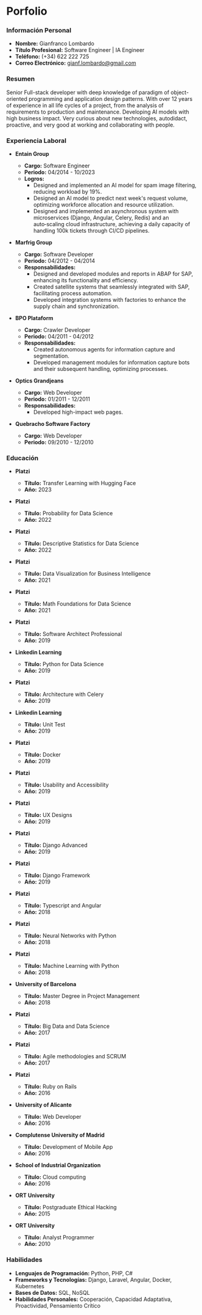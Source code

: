 # Porfolio


### Información Personal
- **Nombre:** Gianfranco Lombardo
- **Título Profesional:** Software Engineer | IA Engineer
- **Teléfono:** (+34) 622 222 725
- **Correo Electrónico:** gianf.lombardo@gmail.com

### Resumen
Senior Full-stack developer with deep knowledge of paradigm of object-oriented programming and application design patterns. With over 12 years of experience in all life cycles of a project, from the analysis of requirements to production and maintenance. Developing AI models with high business impact. Very curious about new technologies, autodidact, proactive, and very good at working and collaborating with people.

### Experiencia Laboral
- **Entain Group**
  - **Cargo:** Software Engineer
  - **Periodo:** 04/2014 - 10/2023
  - **Logros:**
    - Designed and implemented an AI model for spam image filtering, reducing workload by 19%.
    - Designed an AI model to predict next week's request volume, optimizing workforce allocation and resource utilization.
    - Designed and implemented an asynchronous system with microservices (Django, Angular, Celery, Redis) and an auto‑scaling cloud infrastructure, achieving a daily capacity of handling 100k tickets through CI/CD pipelines.

- **Marfrig Group**
  - **Cargo:** Software Developer
  - **Periodo:** 04/2012 - 04/2014
  - **Responsabilidades:**
    - Designed and developed modules and reports in ABAP for SAP, enhancing its functionality and efficiency.
    - Created satellite systems that seamlessly integrated with SAP, facilitating process automation.
    - Developed integration systems with factories to enhance the supply chain and synchronization.


- **BPO Plataform**
  - **Cargo:** Crawler Developer
  - **Periodo:** 04/2011 - 04/2012
  - **Responsabilidades:**
    - Created autonomous agents for information capture and segmentation.
    - Developed management modules for information capture bots and their subsequent handling, optimizing processes.

- **Optics Grandjeans**
  - **Cargo:** Web Developer
  - **Periodo:** 01/2011 - 12/2011
  - **Responsabilidades:**
    - Developed high-impact web pages.

- **Quebracho Software Factory**
  - **Cargo:** Web Developer
  - **Periodo:** 09/2010 - 12/2010

### Educación
- **Platzi**
  - **Título:** Transfer Learning with Hugging Face
  - **Año:** 2023

- **Platzi**
  - **Título:** Probability for Data Science
  - **Año:** 2022

- **Platzi**
  - **Título:** Descriptive Statistics for Data Science
  - **Año:** 2022

- **Platzi**
  - **Título:** Data Visualization for Business Intelligence
  - **Año:** 2021

- **Platzi**
  - **Título:** Math Foundations for Data Science
  - **Año:** 2021

- **Platzi**
  - **Título:** Software Architect Professional
  - **Año:** 2019

- **Linkedin Learning**
  - **Título:** Python for Data Science
  - **Año:** 2019

- **Platzi**
  - **Título:** Architecture with Celery
  - **Año:** 2019

- **Linkedin Learning**
  - **Título:** Unit Test
  - **Año:** 2019

- **Platzi**
  - **Título:** Docker
  - **Año:** 2019

- **Platzi**
  - **Título:** Usability and Accessibility
  - **Año:** 2019

- **Platzi**
  - **Título:** UX Designs
  - **Año:** 2019

- **Platzi**
  - **Título:** Django Advanced
  - **Año:** 2019

- **Platzi**
  - **Título:** Django Framework
  - **Año:** 2019

- **Platzi**
  - **Título:** Typescript and Angular
  - **Año:** 2018

- **Platzi**
  - **Título:** Neural Networks with Python
  - **Año:** 2018

- **Platzi**
  - **Título:** Machine Learning with Python
  - **Año:** 2018

- **University of Barcelona**
  - **Título:** Master Degree in Project Management
  - **Año:** 2018

- **Platzi**
  - **Título:** Big Data and Data Science
  - **Año:** 2017

- **Platzi**
  - **Título:** Agile methodologies and SCRUM
  - **Año:** 2017

- **Platzi**
  - **Título:** Ruby on Rails
  - **Año:** 2016

- **University of Alicante**
  - **Título:** Web Developer
  - **Año:** 2016

- **Complutense University of Madrid**
  - **Título:** Development of Mobile App
  - **Año:** 2016

- **School of Industrial Organization**
  - **Título:** Cloud computing
  - **Año:** 2016

- **ORT University**
  - **Título:** Postgraduate Ethical Hacking
  - **Año:** 2015

- **ORT University**
  - **Título:** Analyst Programmer
  - **Año:** 2010

### Habilidades
- **Lenguajes de Programación:** Python, PHP, C#
- **Frameworks y Tecnologías:** Django, Laravel, Angular, Docker, Kubernetes
- **Bases de Datos:** SQL, NoSQL
- **Habilidades Personales:** Cooperación, Capacidad Adaptativa, Proactividad, Pensamiento Crítico